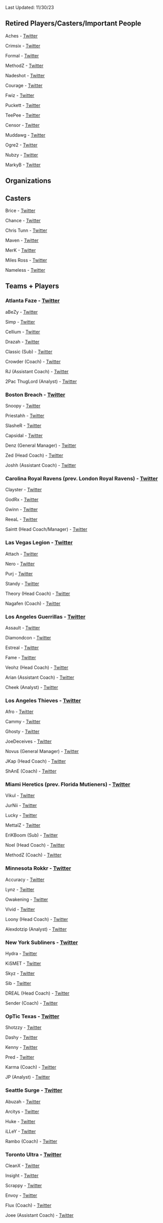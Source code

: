 Last Updated: 11/30/23

## Retired Players/Casters/Important People

Aches - [Twitter](https://twitter.com/ACHES)

Crimsix - [Twitter](https://twitter.com/Crimsix)

Formal - [Twitter](https://twitter.com/FormaL)

MethodZ - [Twitter](https://twitter.com/Methodz)

Nadeshot - [Twitter](https://twitter.com/Nadeshot)

Courage - [Twitter](https://twitter.com/CouRageJD)

Fwiz - [Twitter](https://twitter.com/Fwiz)

Puckett - [Twitter](https://twitter.com/MLGPuckett)

TeePee - [Twitter](https://twitter.com/TylerTeeP)

Censor - [Twitter](https://twitter.com/censor)

Muddawg - [Twitter](https://twitter.com/Muddawg)

Ogre2 - [Twitter](https://twitter.com/TomRyanOGRE2)

Nubzy - [Twitter](https://twitter.com/JoeyNubzy)

MarkyB - [Twitter](https://twitter.com/MarkyB)

## Organizations

## Casters

Brice - [Twitter](https://twitter.com/Bricetacular)

Chance - [Twitter](https://twitter.com/ChanceCasts)

Chris Tunn - [Twitter](https://twitter.com/CJTunn)

Maven - [Twitter](https://twitter.com/Maven)

MerK - [Twitter](https://twitter.com/JoeDeLuca)

Miles Ross - [Twitter](https://twitter.com/MilesTheRoss)

Nameless - [Twitter](https://twitter.com/NAMELESS)

## Teams + Players
### Atlanta Faze - [Twitter](https://twitter.com/ATLFaZe)

aBeZy - [Twitter](https://www.twitter.com/aBeZy)

Simp - [Twitter](https://www.twitter.com/SimpXO)

Cellium - [Twitter](https://www.twitter.com/Cellium)

Drazah - [Twitter](https://www.twitter.com/Drazah)

Classic (Sub) - [Twitter](https://twitter.com/Classic)

Crowder (Coach) - [Twitter](https://twitter.com/JamesCrowder)

RJ (Assistant Coach) - [Twitter](https://twitter.com/RJTheSlothbear)

2Pac ThugLord (Analyst) - [Twitter](https://twitter.com/x2Pac_ThuGLorD)

### Boston Breach - [Twitter](https://twitter.com/BostonBreach)

Snoopy - [Twitter](https://twitter.com/Snzopy)

Priestahh - [Twitter](https://twitter.com/Priestahh)

SlasheR - [Twitter](https://twitter.com/SlasheR_AL)

Capsidal - [Twitter](https://twitter.com/Capsidal_)

Denz (General Manager) - [Twitter](https://twitter.com/DenzJT)

Zed (Head Coach) - [Twitter](https://twitter.com/ZachDenyer)

Joshh (Assistant Coach) - [Twitter](https://twitter.com/BsportJoshh)

### Carolina Royal Ravens (prev. London Royal Ravens) - [Twitter](https://twitter.com/RoyalRavens)

Clayster - [Twitter](https://twitter.com/Clayster)

GodRx - [Twitter](https://twitter.com/GODRX)

Gwinn - [Twitter](https://twitter.com/GwinnWRLD)

ReeaL - [Twitter](https://twitter.com/ReeaLKnxws)

Saintt (Head Coach/Manager) - [Twitter](https://twitter.com/BrianSaintt)

### Las Vegas Legion - [Twitter](https://twitter.com/LasVegasLegion)

Attach - [Twitter](https://twitter.com/Attach)

Nero - [Twitter](https://twitter.com/NEROPOlSON)

Purj - [Twitter](https://twitter.com/Purjxng)

Standy - [Twitter](https://twitter.com/Staaandy)

Theory (Head Coach) - [Twitter](https://twitter.com/DMTheory)

Nagafen (Coach) - [Twitter](https://twitter.com/Nagafen)

### Los Angeles Guerrillas - [Twitter](https://twitter.com/LAGuerrillas)

Assault - [Twitter]()

Diamondcon - [Twitter]()

Estreal - [Twitter]()

Fame - [Twitter]()

Veohz (Head Coach) - [Twitter]()

Arian (Assistant Coach) - [Twitter]()

Cheek (Analyst) - [Twitter]()

### Los Angeles Thieves - [Twitter](https://twitter.com/LAThieves)

Afro - [Twitter]()

Cammy - [Twitter]()

Ghosty - [Twitter]()

JoeDeceives - [Twitter]()

Novus (General Manager) - [Twitter]()

JKap (Head Coach) - [Twitter]()

ShAnE (Coach) - [Twitter]()

### Miami Heretics (prev. Florida Mutieners) - [Twitter](https://twitter.com/MiamiHeretics)

Vikul - [Twitter]()

JurNii - [Twitter]()

Lucky - [Twitter]()

MettalZ - [Twitter]()

EriKBoom (Sub) - [Twitter]()

Noel (Head Coach) - [Twitter]()

MethodZ (Coach) - [Twitter]()

### Minnesota Rokkr - [Twitter](https://twitter.com/ROKKR)

Accuracy - [Twitter]()

Lynz - [Twitter]()

Owakening - [Twitter]()

Vivid - [Twitter]()

Loony (Head Coach) - [Twitter]()

Alexdotzip (Analyst) - [Twitter]()

### New York Subliners - [Twitter](https://twitter.com/Subliners)

Hydra - [Twitter]()

KiSMET - [Twitter]()

Skyz - [Twitter]()

Sib - [Twitter]()

DREAL (Head Coach) - [Twitter]()

Sender (Coach) - [Twitter]()

### OpTic Texas - [Twitter](https://twitter.com/OpTicTexas)

Shotzzy - [Twitter]()

Dashy - [Twitter]()

Kenny - [Twitter]()

Pred - [Twitter]()

Karma (Coach) - [Twitter](https://twitter.com/DKarma)

JP (Analyst) - [Twitter]()

### Seattle Surge - [Twitter](https://twitter.com/SeattleSurge)

Abuzah - [Twitter]()

Arcitys - [Twitter]()

Huke - [Twitter]()

iLLeY - [Twitter]()

Rambo (Coach) - [Twitter]()

### Toronto Ultra - [Twitter](https://twitter.com/TorontoUltra)

CleanX - [Twitter]()

Insight - [Twitter]()

Scrappy - [Twitter]()

Envoy - [Twitter]()

Flux (Coach) - [Twitter]()

Joee (Assistant Coach) - [Twitter]()
